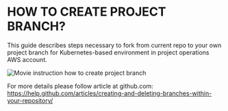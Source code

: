 # HOW TO CREATE PROJECT BRANCH?

This guide describes steps necessary to fork from current repo to your own project branch for Kubernetes-based environment
in project operations AWS account.

![Movie instruction how to create project branch](img/howto_create_project_branch.gif)

For more details please follow article at github.com:
https://help.github.com/articles/creating-and-deleting-branches-within-your-repository/
